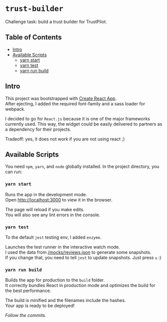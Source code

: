 # `trust-builder`
Challenge task: build a trust builder for TrustPilot.

## Table of Contents
- [Intro](#intro)
- [Available Scripts](#available-scripts)
  - [yarn start](#yarn-start)
  - [yarn test](#yarn-test)
  - [yarn run build](#yarn-run-build)

## Intro

This project was bootstrapped with [Create React App](https://github.com/facebookincubator/create-react-app).  
After ejecting, I added the required font-family and a sass loader for webpack.

I decided to go for `React.js` because it is one of the major frameworks currently used.
This way, the widget could be easily delivered to partners as a dependency for their projects.

Tradeoff: yes, it does not work if you are not using react ;)

## Available Scripts

You need `npm`, `yarn`, and `node` globally installed.
In the project directory, you can run:

### `yarn start`

Runs the app in the development mode.<br>
Open [http://localhost:3000](http://localhost:3000) to view it in the browser.

The page will reload if you make edits.<br>
You will also see any lint errors in the console.

### `yarn test`

To the default `jest` testing env, I added `enzyme`.

Launches the test runner in the interactive watch mode.<br>
I used the data from [/mocks/reviews.json](/mocks/reviews.json) to generate some snapshots.<br>
If you change that, you need to tell `jest` to update snapshots.
Just press `u` :)

### `yarn run build`

Builds the app for production to the `build` folder.<br>
It correctly bundles React in production mode and optimizes the build for the best performance.

The build is minified and the filenames include the hashes.<br>
Your app is ready to be deployed!
  
  
  
  
*Follow the commits.*
